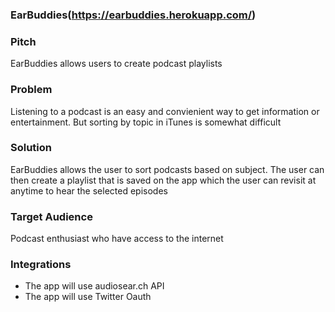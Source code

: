 ### EarBuddies(https://earbuddies.herokuapp.com/)


### Pitch
EarBuddies allows users to create podcast playlists


### Problem
Listening to a podcast is an easy and convienient way to get information or entertainment.
But sorting by topic in iTunes is somewhat difficult

### Solution
EarBuddies allows the user to sort podcasts based on subject.  The user can then create a playlist that is saved
on the app which the user can revisit at anytime to hear the selected episodes

### Target Audience
Podcast enthusiast who have access to the internet

### Integrations

* The app will use audiosear.ch API
* The app will use Twitter Oauth
